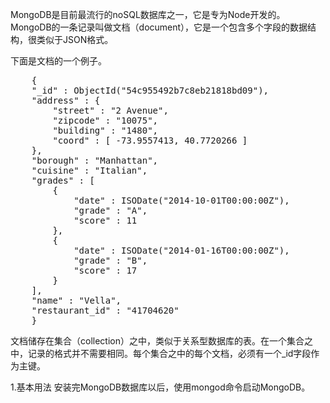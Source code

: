 MongoDB是目前最流行的noSQL数据库之一，它是专为Node开发的。
MongoDB的一条记录叫做文档（document），它是一个包含多个字段的数据结构，很类似于JSON格式。

下面是文档的一个例子。
<pre>
    {
    "_id" : ObjectId("54c955492b7c8eb21818bd09"),
    "address" : {
        "street" : "2 Avenue",
        "zipcode" : "10075",
        "building" : "1480",
        "coord" : [ -73.9557413, 40.7720266 ]
    },
    "borough" : "Manhattan",
    "cuisine" : "Italian",
    "grades" : [
        {
            "date" : ISODate("2014-10-01T00:00:00Z"),
            "grade" : "A",
            "score" : 11
        },
        {
            "date" : ISODate("2014-01-16T00:00:00Z"),
            "grade" : "B",
            "score" : 17
        }
    ],
    "name" : "Vella",
    "restaurant_id" : "41704620"
    }
</pre>
文档储存在集合（collection）之中，类似于关系型数据库的表。在一个集合之中，记录的格式并不需要相同。每个集合之中的每个文档，必须有一个_id字段作为主键。

1.基本用法
安装完MongoDB数据库以后，使用mongod命令启动MongoDB。